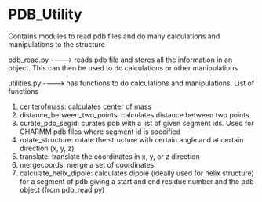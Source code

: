 # PDB_Utility

Contains modules to read pdb files and do many calculations and manipulations to the structure

pdb_read.py ----> reads pdb file and stores all the information in an object. This can then be used to do calculations or other manipulations

utilities.py ----> has functions to do calculations and manipulations.
List of functions
1. centerofmass: calculates center of mass
2. distance_between_two_points: calculates distance between two points
3. curate_pdb_segid: curates pdb with a list of given segment ids. Used for CHARMM pdb files where segment id is specified
4. rotate_structure: rotate the structure with certain angle and at certain direction (x, y, z)
5. translate: translate the coordinates in x, y, or z direction
6. mergecoords: merge a set of coordinates
7. calculate_helix_dipole: calculates dipole (ideally used for helix structure) for a segment of pdb giving a start and end residue number and the pdb object (from pdb_read.py)
